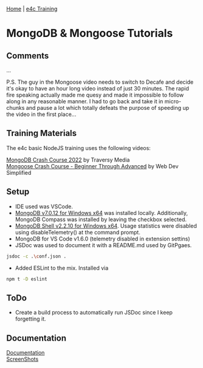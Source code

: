 [Home](/) \| [e4c Training](/e4cTraining)

# MongoDB & Mongoose Tutorials

## Comments

...

P.S.  The guy in the Mongoose video needs to switch to Decafe and decide it's okay to have an hour long video instead of just 30 minutes.  The rapid fire speaking
actually made me quesy and made it impossible to follow along in any reasonable manner.  I had to go back and take it in micro-chunks and pause a lot which
totally defeats the purpose of speeding up the video in the first place... 

## Training Materials

The e4c basic NodeJS training uses the following videos: 

[MongoDB Crash Course 2022](https://www.youtube.com/watch?v=2QQGWYe7IDU) by Traversy Media<br>
[Mongoose Crash Course - Beginner Through Advanced](https://www.youtube.com/watch?v=DZBGEVgL2eE) by Web Dev Simplified

## Setup

- IDE used was VSCode.  
- [MongoDB v7.0.12 for Windows x64](https://www.mongodb.com/try/download/community) was installed locally.  Additionally, MongoDB Compass was installed by leaving the checkbox
selected.
- [MongoDB Shell v2.2.10 for Windows x64](https://www.mongodb.com/try/download/shell).  Usage statistics were disabled using disableTelemetry() at the command prompt.
- MongoDB for VS Code v1.6.0 (telemetry disabled in extension settins)
- JSDoc was used to document it with a README.md used by GitPgaes.  
```sh
jsdoc -c .\conf.json . 
```
- Added ESLint to the mix.  Installed via 
```sh
npm t -D eslint
```

## ToDo

 - Create a build process to automatically run JSDoc since I keep forgetting it.

## Documentation

[Documentation](./docs)<br>
[ScreenShots](./screenshots.html)
